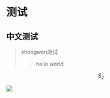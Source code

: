 # 测试
## 中文测试
> zhongwen测试
>
> > hello world

$$
S_2
$$

![](https://gitee.com/conansteve/images/raw/master/blog/202202231944712.jpg)
